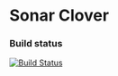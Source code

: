 Sonar Clover 
==========

### Build status

[![Build Status](https://api.travis-ci.org/SonarCommunity/sonar-clover.png)](https://travis-ci.org/SonarCommunity/sonar-clover)
